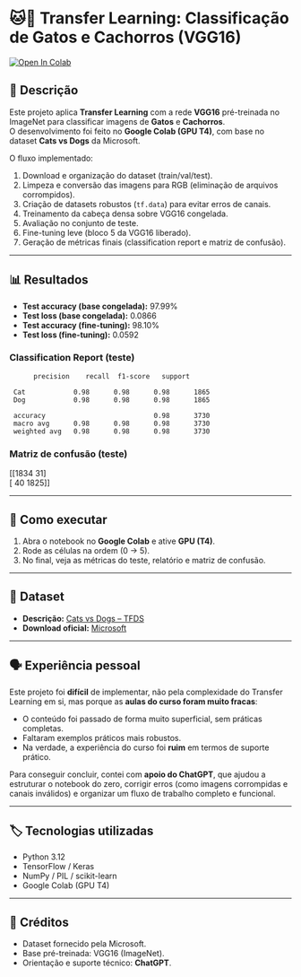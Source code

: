 # 🐱🐶 Transfer Learning: Classificação de Gatos e Cachorros (VGG16)

[![Open In Colab](https://colab.research.google.com/assets/colab-badge.svg)](
https://colab.research.google.com/github/brauliotruylio/transfer-learning-cats-dogs/blob/main/notebook.ipynb)

## 📌 Descrição

Este projeto aplica **Transfer Learning** com a rede **VGG16** pré-treinada no ImageNet para classificar imagens de **Gatos** e **Cachorros**.  
O desenvolvimento foi feito no **Google Colab (GPU T4)**, com base no dataset **Cats vs Dogs** da Microsoft.

O fluxo implementado:

1. Download e organização do dataset (train/val/test).
2. Limpeza e conversão das imagens para RGB (eliminação de arquivos corrompidos).
3. Criação de datasets robustos (`tf.data`) para evitar erros de canais.
4. Treinamento da cabeça densa sobre VGG16 congelada.
5. Avaliação no conjunto de teste.
6. Fine-tuning leve (bloco 5 da VGG16 liberado).
7. Geração de métricas finais (classification report e matriz de confusão).

---

## 📊 Resultados

- **Test accuracy (base congelada):** 97.99%  
- **Test loss (base congelada):** 0.0866  
- **Test accuracy (fine-tuning):** 98.10%  
- **Test loss (fine-tuning):** 0.0592  

### Classification Report (teste)

          precision    recall  f1-score   support
    
     Cat            0.98      0.98      0.98      1865
     Dog            0.98      0.98      0.98      1865
          
     accuracy                           0.98      3730
     macro avg      0.98      0.98      0.98      3730
     weighted avg   0.98      0.98      0.98      3730

### Matriz de confusão (teste)

[[1834 31]  
[ 40 1825]]



---

## 🚀 Como executar

1. Abra o notebook no **Google Colab** e ative **GPU (T4)**.  
2. Rode as células na ordem (0 → 5).  
3. No final, veja as métricas do teste, relatório e matriz de confusão.  

---

## 📂 Dataset

- **Descrição:** [Cats vs Dogs – TFDS](https://www.tensorflow.org/datasets/catalog/cats_vs_dogs)  
- **Download oficial:** [Microsoft](https://www.microsoft.com/en-us/download/details.aspx?id=54765)  

---

## 🗣️ Experiência pessoal

Este projeto foi **difícil** de implementar, não pela complexidade do Transfer Learning em si, mas porque as **aulas do curso foram muito fracas**:  

- O conteúdo foi passado de forma muito superficial, sem práticas completas.  
- Faltaram exemplos práticos mais robustos.  
- Na verdade, a experiência do curso foi **ruim** em termos de suporte prático.  

Para conseguir concluir, contei com **apoio do ChatGPT**, que ajudou a estruturar o notebook do zero, corrigir erros (como imagens corrompidas e canais inválidos) e organizar um fluxo de trabalho completo e funcional.

---

## 🏷️ Tecnologias utilizadas

- Python 3.12  
- TensorFlow / Keras  
- NumPy / PIL / scikit-learn  
- Google Colab (GPU T4)  

---

## 📌 Créditos

- Dataset fornecido pela Microsoft.  
- Base pré-treinada: VGG16 (ImageNet).  
- Orientação e suporte técnico: **ChatGPT**.
